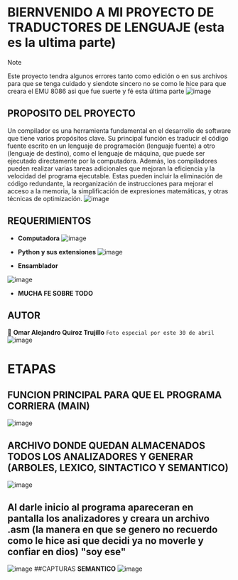 # BIERNVENIDO A MI PROYECTO DE TRADUCTORES DE LENGUAJE (esta es la ultima parte)
> [!NOTE]
> Este proyecto tendra algunos errores tanto como edición o en sus archivos para que se tenga cuidado y siendote sincero no se como le hice para que creara el EMU 8086 asi que fue suerte y fé esta última parte
![image](https://github.com/TortaAhogada02/Traductores-de-lenguaje/assets/102304790/6f29af74-2791-45d5-8217-a29fadf0c222)

## PROPOSITO DEL PROYECTO
Un compilador es una herramienta fundamental en el desarrollo de software que tiene varios propósitos clave. Su principal función es traducir el código fuente escrito en un lenguaje de programación (lenguaje fuente) a otro (lenguaje de destino), como el lenguaje de máquina, que puede ser ejecutado directamente por la computadora. 
Además, los compiladores pueden realizar varias tareas adicionales que mejoran la eficiencia y la velocidad del programa ejecutable. Estas pueden incluir la eliminación de código redundante, la reorganización de instrucciones para mejorar el acceso a la memoria, la simplificación de expresiones matemáticas, y otras técnicas de optimización.
![image](https://github.com/TortaAhogada02/Traductores-de-lenguaje/assets/102304790/7808a8e6-9d93-4b20-9e3a-3087a8defec6)

## REQUERIMIENTOS
* **Computadora**
![image](https://github.com/TortaAhogada02/Traductores-de-lenguaje/assets/102304790/146c70d6-4028-40c2-a7ce-859d83170194)

* **Python y sus extensiones**
![image](https://github.com/TortaAhogada02/Traductores-de-lenguaje/assets/102304790/12dc9848-7a48-4c2e-ac61-af7281024d52)

* **Ensamblador**

![image](https://github.com/TortaAhogada02/Traductores-de-lenguaje/assets/102304790/1519cec1-7183-4a06-b59d-c066f7ed0ea4)

* **MUCHA FE SOBRE TODO**

## AUTOR
:cowboy_hat_face: **Omar Alejandro Quiroz Trujillo** 
`Foto especial por este 30 de abril`
![image](https://github.com/TortaAhogada02/Traductores-de-lenguaje/assets/102304790/9a6da839-f36a-46d0-a626-677e6d561ff6)

# ETAPAS
## FUNCION PRINCIPAL PARA QUE EL PROGRAMA CORRIERA (MAIN)
![image](https://github.com/TortaAhogada02/Traductores-de-lenguaje/assets/102304790/4c82c683-2b3a-424f-a5de-04967e1a8293)
## ARCHIVO DONDE QUEDAN ALMACENADOS TODOS LOS ANALIZADORES Y GENERAR (ARBOLES, LEXICO, SINTACTICO Y SEMANTICO)
![image](https://github.com/TortaAhogada02/Traductores-de-lenguaje/assets/102304790/3fe5070b-bfba-4360-9efe-c7ee992d81e1)
## Al darle inicio al programa apareceran en pantalla los analizadores y creara un archivo .asm (la manera en que se genero no recuerdo como le hice asi que decidi ya no moverle y confiar en dios) "soy ese"
![image](https://github.com/TortaAhogada02/Traductores-de-lenguaje/assets/102304790/74360697-8c09-429b-9cde-99af8c022d0a)
##CAPTURAS 
**SEMANTICO**
![image](https://github.com/TortaAhogada02/Traductores-de-lenguaje/assets/102304790/cfccc874-cafb-4dc7-a5e8-a633a5b02681)
